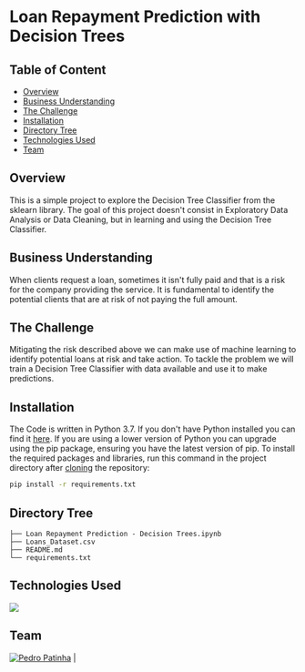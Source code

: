 # Loan Repayment Prediction with Decision Trees

## Table of Content
  * [Overview](#Overview)
  * [Business Understanding](#Business-Understanding)
  * [The Challenge](#The-Challenge)
  * [Installation](#Installation)
  * [Directory Tree](#Directory-Tree)
  * [Technologies Used](#technologies-used)
  * [Team](#team)

## Overview
This is a simple project to explore the Decision Tree Classifier from the sklearn library.
The goal of this project doesn't consist in Exploratory Data Analysis or Data Cleaning, but in learning and using the Decision Tree Classifier.

## Business Understanding
When clients request a loan, sometimes it isn't fully paid and that is a risk for the company providing the service. It is fundamental to identify the potential clients that are at risk of not paying the full amount.

## The Challenge
Mitigating the risk described above we can make use of machine learning to identify potential loans at risk and take action. To tackle the problem we will train a Decision Tree Classifier with data available and use it to make predictions.

## Installation
The Code is written in Python 3.7. If you don't have Python installed you can find it [here](https://www.python.org/downloads/). If you are using a lower version of Python you can upgrade using the pip package, ensuring you have the latest version of pip. To install the required packages and libraries, run this command in the project directory after [cloning](https://www.howtogeek.com/451360/how-to-clone-a-github-repository/) the repository:
```bash
pip install -r requirements.txt
```

## Directory Tree 
```
├── Loan Repayment Prediction - Decision Trees.ipynb
├── Loans_Dataset.csv
├── README.md
└── requirements.txt
```

## Technologies Used

![](https://forthebadge.com/images/badges/made-with-python.svg)


## Team
[![Pedro Patinha]()]() |
